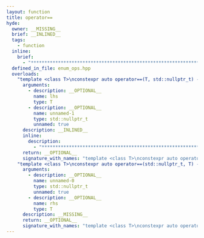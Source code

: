 ```yaml
---
layout: function
title: operator==
hyde:
  owner: __MISSING__
  brief: __INLINED__
  tags:
    - function
  inline:
    brief:
      - "***********************************************************************************************"
  defined_in_file: enum_ops.hpp
  overloads:
    "template <class T>\nconstexpr auto operator==(T, std::nullptr_t) -> stlab::implementation::enable_if_bitmask_or_arithmetic<T, bool>":
      arguments:
        - description: __OPTIONAL__
          name: lhs
          type: T
        - description: __OPTIONAL__
          name: unnamed-1
          type: std::nullptr_t
          unnamed: true
      description: __INLINED__
      inline:
        description:
          - "***********************************************************************************************"
      return: __OPTIONAL__
      signature_with_names: "template <class T>\nconstexpr auto operator==(T lhs, std::nullptr_t) -> stlab::implementation::enable_if_bitmask_or_arithmetic<T, bool>"
    "template <class T>\nconstexpr auto operator==(std::nullptr_t, T) -> stlab::implementation::enable_if_bitmask_or_arithmetic<T, bool>":
      arguments:
        - description: __OPTIONAL__
          name: unnamed-0
          type: std::nullptr_t
          unnamed: true
        - description: __OPTIONAL__
          name: rhs
          type: T
      description: __MISSING__
      return: __OPTIONAL__
      signature_with_names: "template <class T>\nconstexpr auto operator==(std::nullptr_t, T rhs) -> stlab::implementation::enable_if_bitmask_or_arithmetic<T, bool>"
---
```

